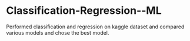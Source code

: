 # Classification-Regression--ML
Performed classification and regression on kaggle dataset and compared various models and chose the best model.

